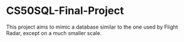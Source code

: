 # CS50SQL-Final-Project

This project aims to mimic a database similar to the one used by Flight Radar, except on a much smaller scale.

